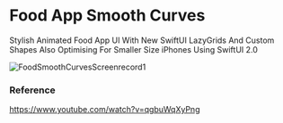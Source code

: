 # Food App Smooth Curves

Stylish Animated Food App UI With New SwiftUI LazyGrids And Custom Shapes Also Optimising For Smaller Size iPhones Using SwiftUI 2.0

![FoodSmoothCurvesScreenrecord1](https://user-images.githubusercontent.com/3436468/103474655-19288b80-4de1-11eb-85ee-0fef3f067f80.gif)

### Reference

https://www.youtube.com/watch?v=qgbuWqXyPng
